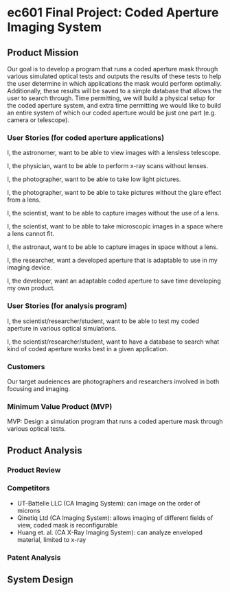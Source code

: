 # ec601 Final Project: Coded Aperture Imaging System

 
## Product Mission
Our goal is to develop a program that runs a coded aperture mask through various simulated optical tests and outputs the results of these tests to help the user determine in which applications the mask would perform optimally. Additionally, these results will be saved to a simple database that allows the user to search through. Time permitting, we will build a physical setup for the coded aperture system, and extra time permitting we would like to build an entire system of which our coded aperture would be just one part (e.g. camera or telescope). 

  ### User Stories (for coded aperture applications)
  
  I, the astronomer, want to be able to view images with a lensless telescope.

  I, the physician, want to be able to perform x-ray scans without lenses.

  I, the photographer, want to be able to take low light pictures.

  I, the photographer, want to be able to take pictures without the glare effect from a lens.

  I, the scientist, want to be able to capture images without the use of a lens.

  I, the scientist, want to be able to take microscopic images in a space where a lens cannot fit.

  I, the astronaut, want to be able to capture images in space without a lens.

  I, the researcher, want a developed aperture that is adaptable to use in my imaging device.

  I, the developer, want an adaptable coded aperture to save time developing my own product.
  
  ### User Stories (for analysis program)
  
  I, the scientist/researcher/student, want to be able to test my coded aperture in various optical simulations.
  
  I, the scientist/researcher/student, want to have a database to search what kind of coded aperture works best in a given      application.

  ### Customers

  Our target audeiences are photographers and researchers involved in both focusing and imaging.

  ### Minimum Value Product (MVP)

  MVP: Design a simulation program that runs a coded aperture mask through various optical tests.



## Product Analysis

  ### Product Review

  ### Competitors
  - UT-Battelle LLC (CA Imaging System): can image on the order of microns
  - Qinetiq Ltd (CA Imaging System): allows imaging of different fields of view, coded mask is reconfigurable
  - Huang et. al. (CA X-Ray Imaging System): can analyze enveloped material, limited to x-ray

  ### Patent Analysis
  
## System Design


